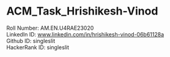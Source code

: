# ACM_Task_Hrishikesh-Vinod
Roll Number: AM.EN.U4RAE23020<br>
LinkedIn ID: www.linkedin.com/in/hrishikesh-vinod-06b61128a<br>
Github ID: singleslit <br>
HackerRank ID: singleslit
